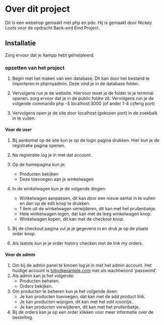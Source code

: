 # Over dit project

Dit is een webshop gemaakt met php en pdo. Hij is gemaakt door Nickey Loots voor de opdracht Back-end Eind Project.

## Installatie

Zorg ervoor dat je Xampp hebt geïnstaleerd. 

### opzetten van het project
1. Begin met het maken van een database. Dit kan door het bestand te importeren in phpmyadmin. Deze vind je in de database folder.

2. Vervolgens run je de website. Hiervoor moet je de folder in je terminal openen. zorg ervoor dat je in de public foldre zit. Vervolgens run je de volgende commando php -S localhost:3000 (of ander 1-4 cijferig port)

3. Vervolgens open je de site door localhost:(gekozen port) in de zoekbalk in te vullen.

#### Voor de user
1. Bij aankomst op de site kun je op de login pagina drukken. Hier kun je de registratie pagina openen.
2. Na registratie log je in met dat account. 
3. Op de homepagina kun je:
    * Producten bekijken
    * Deze toevoegen aan je winkelwagen

4. In de winkelwagen kun je de volgende dingen:
    * Winkelwagen aanpassen, dit kan door een nieuw aantal in te vullen en dan op de edit knop te drukken.
    * 1 item uit de winkelwagen verwijderen, dit kan met het prullenbakje.
    * Hele winkelwagen legen, dat kan met de leeg winkelwagen knop.
    * Winkelwagen kopen, dit kan met de checkout knop.

5. Bij de checkout pagina vul je je gegevens in en druk je op de plaats order knop.
6. Als laatste kun je je order history checken met de link my orders.

#### Voor de admin

1. Om bij de admin panel te kmoen log je in met het admin account. Het huidige account is toby@example.com met als wachtwoord 'password'. 
2. Als admin kan je het volgende:
    * Producten beheren.
    * Orders bekijken.
3. Om producten te beheren kun je het volgende doen:
    * Je kan producten toevoegen, dat kan met de add product link.
    * Je kan producten wijzigen, dit kan met het edit icoontje.
    * Je kan producten verwijderen, dit kan met het prullenbakje.
4. Bij de orders kan je op een order klikken voor meer informatie over de bestelling.